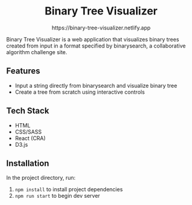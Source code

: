 <h1 align="center">Binary Tree Visualizer</h1>
<p align="center">https://binary-tree-visualizer.netlify.app</p>

Binary Tree Visualizer is a web application that visualizes binary trees created from input in a format specified by binarysearch, a collaborative algorithm challenge site. 

## Features
 - Input a string directly from binarysearch and visualize binary tree
 - Create a tree from scratch using interactive controls
 
## Tech Stack
 - HTML
 - CSS/SASS
 - React (CRA)
 - D3.js
 
## Installation 
In the project directory, run:
1. `npm install` to install project dependencies
2. `npm run start` to begin dev server 

